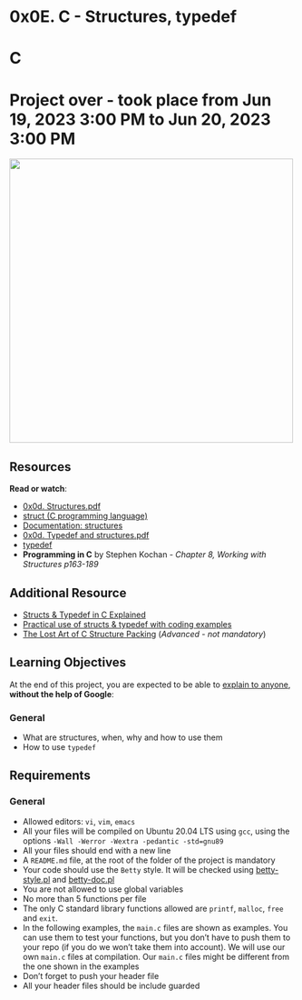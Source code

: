 # 0x0E. C - Structures, typedef
# C

#  Project over - took place from Jun 19, 2023 3:00 PM to Jun 20, 2023 3:00 PM


<div class="panel panel-default" id="project-description">
  <div class="panel-body">
    <p><img src="https://s3.amazonaws.com/alx-intranet.hbtn.io/uploads/medias/2021/3/50af78a28a081e809856d4cdbde2d7ca9d4aa93d.jpg?X-Amz-Algorithm=AWS4-HMAC-SHA256&amp;X-Amz-Credential=AKIARDDGGGOUSBVO6H7D%2F20240301%2Fus-east-1%2Fs3%2Faws4_request&amp;X-Amz-Date=20240301T143502Z&amp;X-Amz-Expires=86400&amp;X-Amz-SignedHeaders=host&amp;X-Amz-Signature=182388c251a8c25a56c65d674298993a5837b1a49b2afe9ff418bf9329fc5d5a" alt="" loading="lazy" style="width: 500px"></p>

<h2>Resources</h2>

<p><strong>Read or watch</strong>:</p>

<ul>
<li><a href="/rltoken/giS4eNQT2BQ9RLK0PMhgJQ" title="0x0d. Structures.pdf" target="_blank">0x0d. Structures.pdf</a></li>
<li><a href="/rltoken/MinJEDOHpeZs31qaXU8v1w" title="struct (C programming language)" target="_blank">struct (C programming language)</a> </li>
<li><a href="/rltoken/Nexam-lEwrNHg2awV5Gv8g" title="Documentation: structures" target="_blank">Documentation: structures</a> </li>
<li><a href="/rltoken/TGQ3RopVP7CjUTzF-XDXUw" title="0x0d. Typedef and structures.pdf" target="_blank">0x0d. Typedef and structures.pdf</a></li>
<li><a href="/rltoken/aqqM2t7PLG5cyHaKwm5nBg" title="typedef" target="_blank">typedef</a> </li>
<li><strong>Programming in C</strong> by Stephen Kochan - <em>Chapter 8, Working with Structures p163-189</em></li>
</ul>

<h2>Additional Resource</h2>

<ul>
<li><a href="/rltoken/FCgS4NG2DA3u-N2ui5DPDQ" title="Structs &amp; Typedef in C Explained" target="_blank">Structs &amp; Typedef in C Explained</a></li>
<li><a href="/rltoken/bldpwc7nlYq-3sY-jfZxZA" title="Practical use of structs &amp; typedef with coding examples" target="_blank">Practical use of structs &amp; typedef with coding examples</a></li>
<li> <a href="/rltoken/emb4ohNT7XKi8Peep5lyeA" title="The Lost Art of C Structure Packing" target="_blank">The Lost Art of C Structure Packing</a> (<em>Advanced - not mandatory</em>)</li>
</ul>

<h2>Learning Objectives</h2>

<p>At the end of this project, you are expected to be able to <a href="/rltoken/qkcS8PT80wmgcNlCEdBzrQ" title="explain to anyone" target="_blank">explain to anyone</a>, <strong>without the help of Google</strong>:</p>

<h3>General</h3>

<ul>
<li>What are structures, when, why and how to use them</li>
<li>How to use <code>typedef</code></li>
</ul>


<h2>Requirements</h2>

<h3>General</h3>

<ul>
<li>Allowed editors: <code>vi</code>, <code>vim</code>, <code>emacs</code></li>
<li>All your files will be compiled on Ubuntu 20.04 LTS using <code>gcc</code>, using the options <code>-Wall -Werror -Wextra -pedantic -std=gnu89</code></li>
<li>All your files should end with a new line</li>
<li>A <code>README.md</code> file, at the root of the folder of the project is mandatory</li>
<li>Your code should use the <code>Betty</code> style. It will be checked using <a href="https://github.com/alx-tools/Betty/blob/master/betty-style.pl" title="betty-style.pl" target="_blank">betty-style.pl</a> and <a href="https://github.com/alx-tools/Betty/blob/master/betty-doc.pl" title="betty-doc.pl" target="_blank">betty-doc.pl</a></li>
<li>You are not allowed to use global variables</li>
<li>No more than 5 functions per file</li>
<li>The only C standard library functions allowed are <code>printf</code>, <code>malloc</code>, <code>free</code> and <code>exit</code>. </li>
<li>In the following examples, the <code>main.c</code> files are shown as examples. You can use them to test your functions, but you don’t have to push them to your repo (if you do we won’t take them into account). We will use our own <code>main.c</code> files at compilation. Our <code>main.c</code> files might be different from the one shown in the examples</li>
<li>Don’t forget to push your header file</li>
<li>All your header files should be include guarded</li>
</ul>

  </div>
</div>
